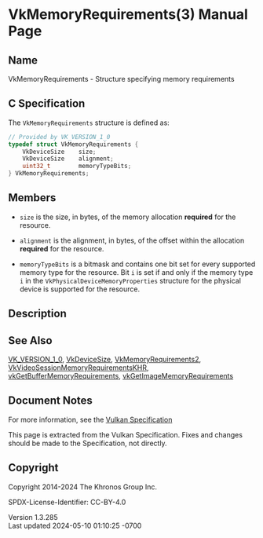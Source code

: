 # VkMemoryRequirements(3) Manual Page

## Name

VkMemoryRequirements - Structure specifying memory requirements



## <a href="#_c_specification" class="anchor"></a>C Specification

The `VkMemoryRequirements` structure is defined as:

``` c
// Provided by VK_VERSION_1_0
typedef struct VkMemoryRequirements {
    VkDeviceSize    size;
    VkDeviceSize    alignment;
    uint32_t        memoryTypeBits;
} VkMemoryRequirements;
```

## <a href="#_members" class="anchor"></a>Members

- `size` is the size, in bytes, of the memory allocation **required**
  for the resource.

- `alignment` is the alignment, in bytes, of the offset within the
  allocation **required** for the resource.

- `memoryTypeBits` is a bitmask and contains one bit set for every
  supported memory type for the resource. Bit `i` is set if and only if
  the memory type `i` in the `VkPhysicalDeviceMemoryProperties`
  structure for the physical device is supported for the resource.

## <a href="#_description" class="anchor"></a>Description

## <a href="#_see_also" class="anchor"></a>See Also

[VK_VERSION_1_0](https://registry.khronos.org/vulkan/specs/1.3-extensions/man/html/VK_VERSION_1_0.html),
[VkDeviceSize](https://registry.khronos.org/vulkan/specs/1.3-extensions/man/html/VkDeviceSize.html),
[VkMemoryRequirements2](https://registry.khronos.org/vulkan/specs/1.3-extensions/man/html/VkMemoryRequirements2.html),
[VkVideoSessionMemoryRequirementsKHR](https://registry.khronos.org/vulkan/specs/1.3-extensions/man/html/VkVideoSessionMemoryRequirementsKHR.html),
[vkGetBufferMemoryRequirements](https://registry.khronos.org/vulkan/specs/1.3-extensions/man/html/vkGetBufferMemoryRequirements.html),
[vkGetImageMemoryRequirements](https://registry.khronos.org/vulkan/specs/1.3-extensions/man/html/vkGetImageMemoryRequirements.html)

## <a href="#_document_notes" class="anchor"></a>Document Notes

For more information, see the <a
href="https://registry.khronos.org/vulkan/specs/1.3-extensions/html/vkspec.html#VkMemoryRequirements"
target="_blank" rel="noopener">Vulkan Specification</a>

This page is extracted from the Vulkan Specification. Fixes and changes
should be made to the Specification, not directly.

## <a href="#_copyright" class="anchor"></a>Copyright

Copyright 2014-2024 The Khronos Group Inc.

SPDX-License-Identifier: CC-BY-4.0

Version 1.3.285  
Last updated 2024-05-10 01:10:25 -0700
